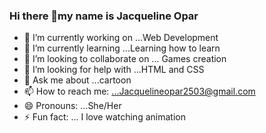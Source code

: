 ### Hi there 👋my name is Jacqueline Opar

- 🔭 I’m currently working on ...Web Development
- 🌱 I’m currently learning ...Learning how to learn
- 👯 I’m looking to collaborate on ... Games creation
- 🤔 I’m looking for help with ...HTML and CSS
- 💬 Ask me about ...cartoon
- 📫 How to reach me: ...Jacquelineopar2503@gmail.com
- 😄 Pronouns: ...She/Her
- ⚡ Fun fact: ... I love watching animation
